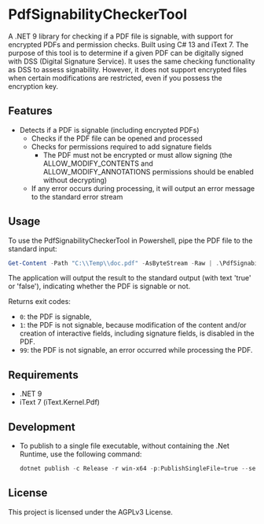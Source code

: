 # PdfSignabilityCheckerTool

A .NET 9 library for checking if a PDF file is signable, with support for encrypted PDFs and permission checks. Built using C# 13 and iText 7.
The purpose of this tool is to determine if a given PDF can be digitally signed with DSS (Digital Signature Service). It uses the same checking functionality as DSS to assess signability.
However, it does not support encrypted files when certain modifications are restricted, even if you possess the encryption key.

## Features

- Detects if a PDF is signable (including encrypted PDFs)
  - Checks if the PDF file can be opened and processed
  - Checks for permissions required to add signature fields
    - The PDF must not be encrypted or must allow signing (the ALLOW_MODIFY_CONTENTS and ALLOW_MODIFY_ANNOTATIONS permissions should be enabled without decrypting)
  - If any error occurs during processing, it will output an error message to the standard error stream

## Usage

To use the PdfSignabilityCheckerTool in Powershell, pipe the PDF file to the standard input:

```powershell
Get-Content -Path "C:\\Temp\\doc.pdf" -AsByteStream -Raw | .\PdfSignabilityCheckerTool.exe
```

The application will output the result to the standard output (with text 'true' or 'false'), indicating whether the PDF is signable or not.

Returns exit codes:
- `0`: the PDF is signable,
- `1`: the PDF is not signable, because modification of the content and/or creation of interactive fields, including signature fields, is disabled in the PDF.
- `99`: the PDF is not signable, an error occurred while processing the PDF.

## Requirements

- .NET 9
- iText 7 (iText.Kernel.Pdf)

## Development

- To publish to a single file executable, without containing the .Net Runtime, use the following command:
  ```powershell
  dotnet publish -c Release -r win-x64 -p:PublishSingleFile=true --self-contained false
  ```

## License

This project is licensed under the AGPLv3 License.
